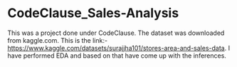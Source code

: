 # CodeClause_Sales-Analysis
This was a project done under CodeClause.
The dataset was downloaded from kaggle.com.
This is the link:-https://www.kaggle.com/datasets/surajjha101/stores-area-and-sales-data.
I have performed EDA and based on that have come up with the inferences.
